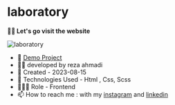 # laboratory

**🧪🥼 Let's go visit the website**

![laboratory](https://github.com/ahmadideveloper/laboratory/assets/141068188/ac1425c3-5c2d-4ea1-bcf4-f9cc9845ff30)

- 🔗 [Demo Project](https://ahmadideveloper.github.io/laboratory/)
- 👨‍💻 developed by reza ahmadi
- 📆 Created - 2023-08-15
- 🤖 Technologies Used - Html , Css, Scss
- 🕵🏻‍♀️ Role - Frontend
- 📫 How to reach me : with my [instagram](https://instagram.com/ahmadideveloper) and [linkedin](https://linkedin.com/in/reza-ahmadi-639351286)
